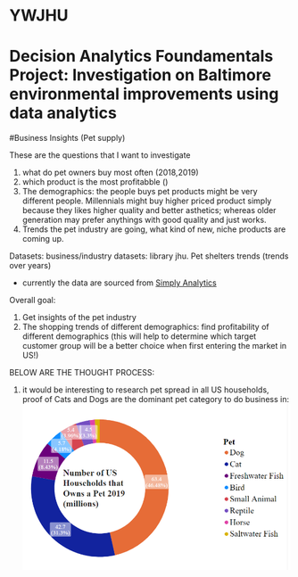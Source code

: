 # YWJHU
# Decision Analytics Foundamentals Project: Investigation on Baltimore environmental improvements using data analytics

#Business Insights (Pet supply)

These are the questions that I want to investigate

1. what do pet owners buy most often (2018,2019)
2. which product is the most profitabble ()
3. The demographics: the people buys pet products might be very different people. Millennials might buy higher priced product simply because they likes higher quality and better asthetics; whereas older generation may prefer anythings with good quality and just works.
4. Trends the pet industry are going, what kind of new, niche products are coming up.

Datasets:
business/industry datasets: library jhu. Pet shelters trends (trends over years)
- currently the data are sourced from [Simply Analytics](https://app-simplyanalytics-com.proxy1.library.jhu.edu/)

Overall goal:
1. Get insights of the pet industry
2. The shopping trends of different demographics: find profitability of different demographics (this will help to determine which target customer group will be a better choice when first entering the market in US!)

BELOW ARE THE THOUGHT PROCESS:
1. it would be interesting to research pet spread in all US households, proof of Cats and Dogs are the dominant pet category to do business in:
![Alt text](https://github.com/wangyan0574/YWJHU/blob/master/Pet%20Spread.PNG)

